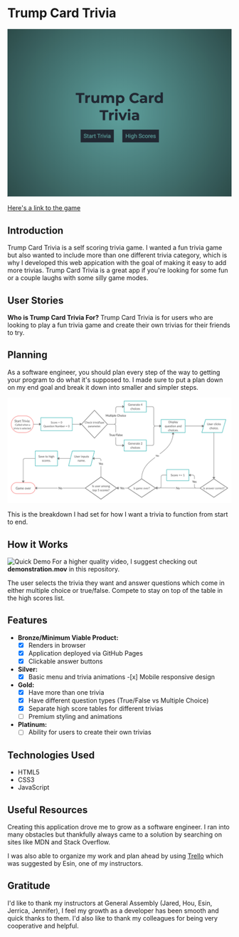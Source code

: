 # Trump Card Trivia

![Game](img/game.png)

[Here's a link to the game](https://qusaifares.github.io/trivia/)

## Introduction

Trump Card Trivia is a self scoring trivia game. I wanted a fun trivia game but also wanted to include more than one different trivia category, which is why I developed this web appication with the goal of making it easy to add more trivias.
Trump Card Trivia is a great app if you're looking for some fun or a couple laughs with some silly game modes.

## User Stories

**Who is Trump Card Trivia For?** Trump Card Trivia is for users who are looking to play a fun trivia game and create their own trivias for their friends to try.

## Planning

As a software engineer, you should plan every step of the way to getting your program to do what it's supposed to. I made sure to put a plan down on my end goal and break it down into smaller and simpler steps.

![Flowchart](img/flowchart.png)

This is the breakdown I had set for how I want a trivia to function from start to end.

## How it Works

![Quick Demo](demonstration.gif)
For a higher quality video, I suggest checking out **demonstration.mov** in this repository.

The user selects the trivia they want and answer questions which come in either multiple choice or true/false. Compete to stay on top of the table in the high scores list.

## Features

- **Bronze/Minimum Viable Product:**
  - [x] Renders in browser
  - [x] Application deployed via GitHub Pages
  - [x] Clickable answer buttons
- **Silver:**
  - [x] Basic menu and trivia animations -[x] Mobile responsive design
- **Gold:**
  - [x] Have more than one trivia
  - [x] Have different question types (True/False vs Multiple Choice)
  - [x] Separate high score tables for different trivias
  - [ ] Premium styling and animations
- **Platinum:**
  - [ ] Ability for users to create their own trivias

## Technologies Used

- HTML5
- CSS3
- JavaScript

## Useful Resources

Creating this application drove me to grow as a software engineer. I ran into many obstacles but thankfully always came to a solution by searching on sites like MDN and Stack Overflow.

I was also able to organize my work and plan ahead by using [Trello](https://trello.com/) which was suggested by Esin, one of my instructors.

## Gratitude

I'd like to thank my instructors at General Assembly (Jared, Hou, Esin, Jerrica, Jennifer), I feel my growth as a developer has been smooth and quick thanks to them.
I'd also like to thank my colleagues for being very cooperative and helpful.
